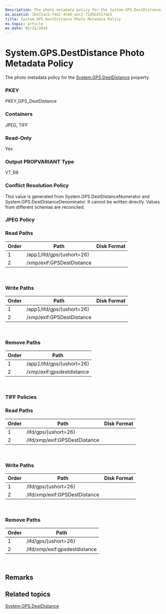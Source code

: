 ```yaml
---
Description: The photo metadata policy for the System.GPS.DestDistance property.
ms.assetid: 1bd72acb-f462-454d-aec2-72d5b4517de3
title: System.GPS.DestDistance Photo Metadata Policy
ms.topic: article
ms.date: 05/31/2018
---
```


# System.GPS.DestDistance Photo Metadata Policy

The photo metadata policy for the [System.GPS.DestDistance](https://msdn.microsoft.com/library/bb787493(VS.85).aspx) property.

### PKEY

PKEY\_GPS\_DestDistance

### Containers

JPEG, TIFF

### Read-Only

Yes

### Output PROPVARIANT Type

VT\_R8

### Conflict Resolution Policy

This value is generated from System.GPS.DestDistanceNumerator and System.GPS.DestDistanceDenominator. It cannot be written directly. Values from different schemas are reconciled.

### JPEG Policy

### Read Paths



| Order | Path                      | Disk Format |
|-------|---------------------------|-------------|
| 1     | /app1/ifd/gps/{ushort=26} |             |
| 2     | /xmp/exif:GPSDestDistance |             |



 

### Write Paths



| Order | Path                      | Disk Format |
|-------|---------------------------|-------------|
| 1     | /app1/ifd/gps/{ushort=26} |             |
| 2     | /xmp/exif:GPSDestDistance |             |



 

### Remove Paths



| Order | Path                      |
|-------|---------------------------|
| 1     | /app1/ifd/gps/{ushort=26} |
| 2     | /xmp/exif:gpsdestdistance |



 

### TIFF Policies

### Read Paths



| Order | Path                          | Disk Format |
|-------|-------------------------------|-------------|
| 1     | /ifd/gps/{ushort=26}          |             |
| 2     | /ifd/xmp/exif:GPSDestDistance |             |



 

### Write Paths



| Order | Path                          | Disk Format |
|-------|-------------------------------|-------------|
| 1     | /ifd/gps/{ushort=26}          |             |
| 2     | /ifd/xmp/exif:GPSDestDistance |             |



 

### Remove Paths



| Order | Path                          |
|-------|-------------------------------|
| 1     | /ifd/gps/{ushort=26}          |
| 2     | /ifd/xmp/exif:gpsdestdistance |



 

## Remarks

## Related topics

<dl> <dt>

[System.GPS.DestDistance](https://msdn.microsoft.com/library/bb787493(VS.85).aspx)
</dt> </dl>

 

 



